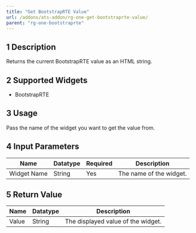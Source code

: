 ```yaml
---
title: "Get BootstrapRTE Value"
url: /addons/ats-addon/rg-one-get-bootstraprte-value/
parent: "rg-one-bootstraprte"
---
```


## 1 Description

Returns the current BootstrapRTE value as an HTML string.

## 2 Supported Widgets

* BootstrapRTE

## 3 Usage

Pass the name of the widget you want to get the value from.

## 4 Input Parameters

Name | Datatype | Required | Description
---- | -------- | ------- |---------------
Widget Name | String | Yes | The name of the widget.

## 5 Return Value

Name | Datatype | Description
---- | --------- | ---------------
Value | String | The displayed value of the widget.
